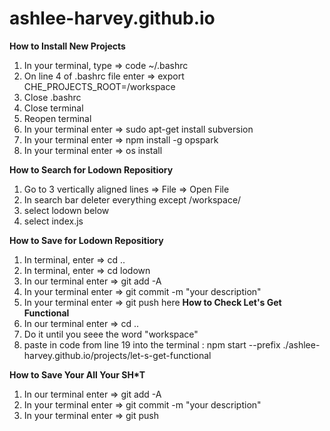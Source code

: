 # ashlee-harvey.github.io

**How to Install New Projects**
1. In your terminal, type => code ~/.bashrc
2. On line 4 of .bashrc file enter => export CHE_PROJECTS_ROOT=/workspace
3. Close .bashrc
4. Close terminal 
5. Reopen terminal
6. In your terminal enter => sudo apt-get install subversion
7. In your terminal enter => npm install -g opspark
8. In your terminal enter => os install

**How to Search for Lodown Repositiory**
1. Go to 3 vertically aligned lines => File => Open File
2. In search bar deleter everything except /workspace/
3. select lodown below
4. select index.js

**How to Save for Lodown Repositiory**
1. In terminal, enter => cd ..
2. In terminal, enter => cd lodown
3. In our terminal enter => git add -A
4. In your terminal enter => git commit -m "your description"
5. In your terminal enter => git push
here
**How to Check Let's Get Functional**
1. In our terminal enter => cd ..
2. Do it until you seee the word "workspace"
3. paste in code from line 19 into the terminal : npm start --prefix ./ashlee-harvey.github.io/projects/let-s-get-functional

**How to Save Your All Your SH*T**
1. In our terminal enter => git add -A
2. In your terminal enter => git commit -m "your description"
3. In your terminal enter => git push
